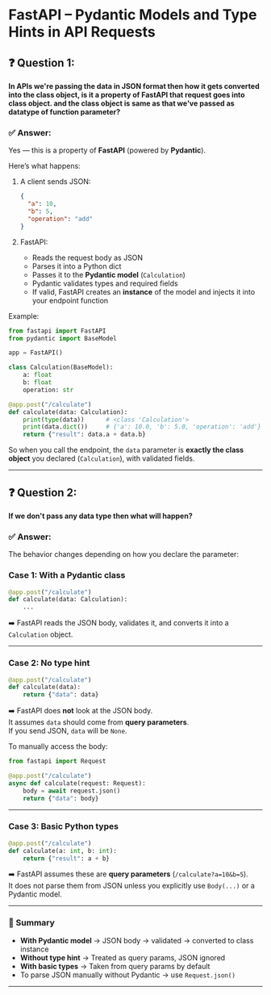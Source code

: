 
# FastAPI – Pydantic Models and Type Hints in API Requests

## ❓ Question 1:  
**In APIs we're passing the data in JSON format then how it gets converted into the class object, is it a property of FastAPI that request goes into class object. and the class object is same as that we've passed as datatype of function parameter?**

### ✅ Answer:
Yes — this is a property of **FastAPI** (powered by **Pydantic**).

Here’s what happens:

1. A client sends JSON:
   ```json
   {
     "a": 10,
     "b": 5,
     "operation": "add"
   }
   ```

2. FastAPI:
   - Reads the request body as JSON  
   - Parses it into a Python dict  
   - Passes it to the **Pydantic model** (`Calculation`)  
   - Pydantic validates types and required fields  
   - If valid, FastAPI creates an **instance** of the model and injects it into your endpoint function  

Example:
```python
from fastapi import FastAPI
from pydantic import BaseModel

app = FastAPI()

class Calculation(BaseModel):
    a: float
    b: float
    operation: str

@app.post("/calculate")
def calculate(data: Calculation):
    print(type(data))      # <class 'Calculation'>
    print(data.dict())     # {'a': 10.0, 'b': 5.0, 'operation': 'add'}
    return {"result": data.a + data.b}
```

So when you call the endpoint, the `data` parameter is **exactly the class object** you declared (`Calculation`), with validated fields.

---

## ❓ Question 2:  
**If we don't pass any data type then what will happen?**

### ✅ Answer:
The behavior changes depending on how you declare the parameter:

### Case 1: With a Pydantic class
```python
@app.post("/calculate")
def calculate(data: Calculation):
    ...
```
➡️ FastAPI reads the JSON body, validates it, and converts it into a `Calculation` object.

---

### Case 2: No type hint
```python
@app.post("/calculate")
def calculate(data):
    return {"data": data}
```
➡️ FastAPI does **not** look at the JSON body.  
It assumes `data` should come from **query parameters**.  
If you send JSON, `data` will be `None`.  

To manually access the body:
```python
from fastapi import Request

@app.post("/calculate")
async def calculate(request: Request):
    body = await request.json()
    return {"data": body}
```

---

### Case 3: Basic Python types
```python
@app.post("/calculate")
def calculate(a: int, b: int):
    return {"result": a + b}
```
➡️ FastAPI assumes these are **query parameters** (`/calculate?a=10&b=5`).  
It does not parse them from JSON unless you explicitly use `Body(...)` or a Pydantic model.

---

### 🔑 Summary
- **With Pydantic model** → JSON body → validated → converted to class instance  
- **Without type hint** → Treated as query params, JSON ignored  
- **With basic types** → Taken from query params by default  
- To parse JSON manually without Pydantic → use `Request.json()`  

---
